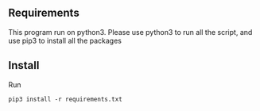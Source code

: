 ## Requirements
This program run on python3.
Please use python3 to run all the script, and use pip3 to install all the packages
## Install
Run
```
pip3 install -r requirements.txt
```
